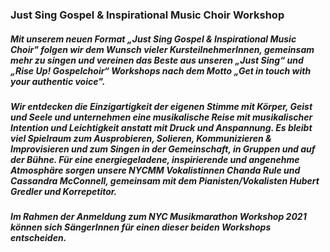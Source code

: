 ### **Just Sing Gospel & Inspirational Music Choir Workshop**

##### Mit unserem neuen Format „Just Sing Gospel & Inspirational Music Choir" folgen wir dem  Wunsch vieler KursteilnehmerInnen, gemeinsam mehr zu singen und vereinen das Beste aus unseren „Just Sing“ und „Rise Up! Gospelchoir“ Workshops nach dem Motto „Get in touch with your authentic voice".
##### Wir entdecken die Einzigartigkeit der eigenen Stimme mit Körper, Geist und Seele und unternehmen eine musikalische Reise mit musikalischer Intention und Leichtigkeit anstatt mit Druck und Anspannung. Es bleibt  viel Spielraum zum Ausprobieren, Solieren, Kommunizieren & Improvisieren und zum Singen in der Gemeinschaft, in Gruppen und auf der Bühne. Für eine energiegeladene, inspirierende und angenehme Atmosphäre sorgen unsere NYCMM Vokalistinnen Chanda Rule und Cassandra McConnell, gemeinsam mit dem Pianisten/Vokalisten Hubert Gredler und Korrepetitor. 
##### **Im Rahmen der Anmeldung zum NYC Musikmarathon Workshop 2021 können sich SängerInnen für einen dieser beiden Workshops entscheiden.**